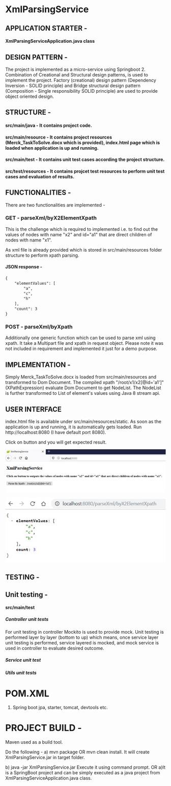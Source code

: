 # XmlParsingService

## APPLICATION STARTER - 

#### XmlParsingServiceApplication.java class

## DESIGN PATTERN -

The project is implemented as a micro-service using Springboot 2.
Combination of Creational and Structural design patterns, is used to implement the project. Factory (creational) design pattern (Dependency Inversion - SOLID principle) and Bridge structural design pattern (Composition - Single responsibility SOLID principle) are used to provide object oriented design.

## STRUCTURE -

#### src/main/java - It contains project code.
#### src/main/resource - It contains project resources (Merck_TaskToSolve.docx which is provided), index.html page which is loaded when application is up and running.

#### src/main/test - It contains unit test cases according the project structure.
#### src/test/resources - It contains projcet test resources to perform unit test cases and evaluation of results.

## FUNCTIONALITIES -  
There are two functionalities are implemented -

###  GET - parseXml/byX2ElementXpath
This is the challenge which is required to implemented i.e. to find out the values of nodes with name "x2" and id="a1" that are direct children of nodes with name "x1".

As xml file is already provided which is stored in src/main/resources folder structure to perform xpath parsing.

#### JSON response - 	
	{
		"elementValues": [
		    "a",
		    "c",
		    "h"
		],
		"count": 3
	}

### POST - parseXml/byXpath
Additionally one generic function which can be used to parse xml using xpath. It take a Multipart file and xpath in request object. Please note it was not included in requirement and implemented it just for a demo purpose. 

## IMPLEMENTATION -

Simply Merck_TaskToSolve.docx is loaded from src/main/resources and transformed to Dom Document. The compiled xpath "/root/x1/x2[@id='a1']" (XPathExpression) evaluate Dom Document to get NodeList. The NodeList is further transformed to List of element's values using Java 8 stream api.

## USER INTERFACE

index.html file is available under src/main/resources/static.
As soon as the application is up and running, it is automatically gets loaded.
Run http://localhost:8080 (I have default port 8080).

Click on button and you will get expected result.  

![Alt text](/src/test/resources/UserInterface1.jpg?raw=true "UserInterface1")

![Alt text](/src/test/resources/UserInterface2.jpg?raw=true "UserInterface2")

## TESTING - 

## Unit testing -
#### src/main/test

##### Controller unit tests
For unit testing in controller Mockito is used to provide mock. Unit testing is performed layer by layer (bottom to up) which means, once service layer unit testing is performed,  service layered is mocked, and mock service is used in controller to evaluate desired outcome.

##### Service unit test 
##### Utils unit tests 

# POM.XML

1) Spring boot jpa, starter, tomcat, devtools etc.

# PROJECT BUILD -

Maven used as a build tool.

Do the following -
a) mvn package OR mvn clean install.
It will create XmlParsingService.jar in target folder.

b) java -jar XmlParsingService.jar
Execute it using command prompt. OR a)It is a SpringBoot project and can be simply executed as a java project from XmlParsingServiceApplication.java class.